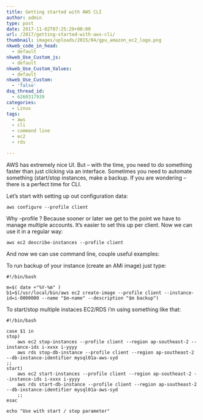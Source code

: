 ```yaml
---
title: Getting started with AWS CLI
author: admin
type: post
date: 2017-11-02T07:25:29+00:00
url: /2017/getting-started-with-aws-cli/
thumbnail: images/uploads/2015/04/gpu_amazon_ec2_logo.png
nkweb_code_in_head:
  - default
nkweb_Use_Custom_js:
  - default
nkweb_Use_Custom_Values:
  - default
nkweb_Use_Custom:
  - 'false'
dsq_thread_id:
  - 6260317939
categories:
  - Linux
tags:
  - aws
  - cli
  - command line
  - ec2
  - rds

---
```

AWS has extremely nice UI. But &#8211; with the time, you need to do something faster than just clicking via an interface. Sometimes you need to automate something (start/stop instances, make a backup. If you are wondering &#8211; there is a perfect time for CLI.

<!--more-->

  
Let&#8217;s start with setting up out configuration data:

`aws configure --profile client`

Why &#8211;profile ? Because sooner or later we get to the point we have to manage multiple accounts. It&#8217;s easier to set this up per client. Now we can use it in a regular way:

`aws ec2 describe-instances --profile client`

And now we can use command line, couple useful examples:

To run backup of your instance (create an AMi image) just type:

```
#!/bin/bash

m=$( date +"%Y-%m" )
b1=$(/usr/local/bin/aws ec2 create-image --profile client --instance-id=i-0000000 --name "$m-name" --description "$m backup")
```

To start/stop multiple instaces EC2/RDS i&#8217;m using something like that:

```
#!/bin/bash

case $1 in
stop)
	aws ec2 stop-instances --profile client --region ap-southeast-2 --instance-ids i-xxxx i-yyyy
	aws rds stop-db-instance --profile client --region ap-southeast-2 --db-instance-identifier mysql01a-aws-syd
;;
start)
	aws ec2 start-instances --profile client --region ap-southeast-2 --instance-ids i-xxxx i-yyyy
	aws rds start-db-instance --profile client --region ap-southeast-2 --db-instance-identifier mysql01a-aws-syd
	;;
esac

echo "Use with start / stop parameter"
```
